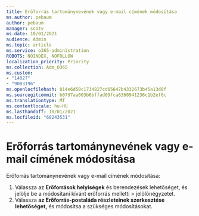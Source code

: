 ```yaml
---
title: Erőforrás tartománynevének vagy e-mail címének módosítása
ms.author: pebaum
author: pebaum
manager: scotv
ms.date: 10/01/2021
audience: Admin
ms.topic: article
ms.service: o365-administration
ROBOTS: NOINDEX, NOFOLLOW
localization_priority: Priority
ms.collection: Adm_O365
ms.custom:
- "14027"
- "9003196"
ms.openlocfilehash: 014e6d50c1734827cd65647b4332673b45a13d0f
ms.sourcegitcommit: b0797aa003b6bffad09fca6360941236c1b2ef0c
ms.translationtype: MT
ms.contentlocale: hu-HU
ms.lasthandoff: 10/01/2021
ms.locfileid: "60243531"
---
```

# <a name="change-the-domain-name-or-email-address-of-a-resource"></a>Erőforrás tartománynevének vagy e-mail címének módosítása

Erőforrás tartománynevének vagy e-mail címének módosítása:

1. Válassza az **Erőforrások helyiségek** és berendezések lehetőséget, és jelölje be a módosítani kívánt erőforrás melletti  >  [](https://admin.microsoft.com/#/ResourceMailbox)jelölőnégyzetet.
1. Válassza **az Erőforrás-postaláda részleteinek szerkesztése lehetőséget,** és módosítsa a szükséges módosításokat.
